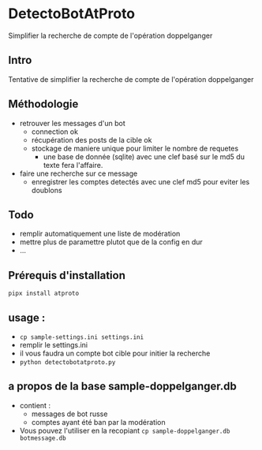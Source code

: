 # DetectoBotAtProto

Simplifier la recherche de compte de l'opération doppelganger

## Intro

Tentative de simplifier la recherche de compte de l'opération doppelganger

## Méthodologie

- retrouver les messages d'un bot
  - connection ok
  - récupération des posts de la cible ok
  - stockage de maniere unique pour limiter le nombre de requetes
    - une base de donnée (sqlite) avec une clef basé sur le md5 du texte fera l'affaire.
- faire une recherche sur ce message
  - enregistrer les comptes detectés avec une clef md5 pour eviter les doublons

## Todo
- remplir automatiquement une liste de modération
- mettre plus de paramettre plutot que de la config en dur
- ...

## Prérequis d'installation

``pipx install atproto``

## usage :

- ``cp sample-settings.ini settings.ini``
- remplir le settings.ini
- il vous faudra un compte bot cible pour initier la recherche
- ``python detectobotatproto.py``

## a propos de la base sample-doppelganger.db
- contient :
  - messages de bot russe
  - comptes ayant été ban par la modération 
- Vous pouvez l'utiliser en la recopiant ``cp sample-doppelganger.db botmessage.db``
